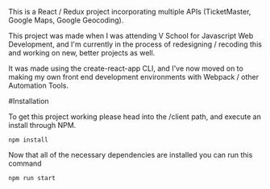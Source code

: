 This is a React / Redux project incorporating multiple APIs (TicketMaster, Google Maps, Google Geocoding).

This project was made when I was attending V School for Javascript Web Development, and I'm
currently in the process of redesigning / recoding this and working on new, better projects as well.

It was made using the create-react-app CLI, and I've now moved on to making my own front end
development environments with Webpack / other Automation Tools.

#Installation

To get this project working please head into the /client path, and execute an install through NPM.

```
npm install
```

Now that all of the necessary dependencies are installed you can run this command

```
npm run start
```